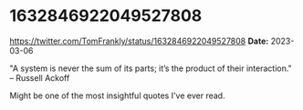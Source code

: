 # 1632846922049527808
https://twitter.com/TomFrankly/status/1632846922049527808
**Date:** 2023-03-06

"A system is never the sum of its parts; it’s the product of their interaction." – Russell Ackoff

Might be one of the most insightful quotes I've ever read.

